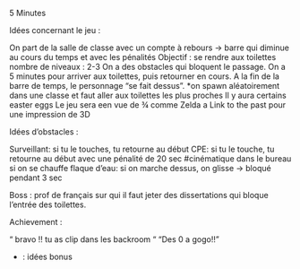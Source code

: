 5 Minutes

Idées concernant le jeu : 

On part de la salle de classe avec un compte à rebours → barre qui diminue au cours du temps et avec les pénalités
Objectif : se rendre aux toilettes
nombre de niveaux : 2-3
On a des obstacles qui bloquent le passage. 
On a 5 minutes pour arriver aux toilettes, puis retourner en cours.
A la fin de la barre de temps, le personnage “se fait dessus”.
*on spawn aléatoirement dans une classe et faut aller aux toilettes les plus proches
 Il y aura certains easter eggs
Le jeu sera een vue de ¾ comme Zelda a Link to the past pour une impression de 3D 




Idées d’obstacles :

Surveillant: si tu le touches, tu retourne au début
CPE: si tu le touche, tu retourne au début avec une pénalité de 20 sec #cinématique dans le bureau si on se chauffe 
flaque d’eau: si on marche dessus, on glisse -> bloqué pendant 3 sec


Boss : prof de français sur qui il faut jeter des dissertations qui bloque l’entrée des toilettes. 





Achievement :
    
“ bravo !! tu as clip dans les backroom “
“Des 0 a gogo!!”

* : idées bonus
